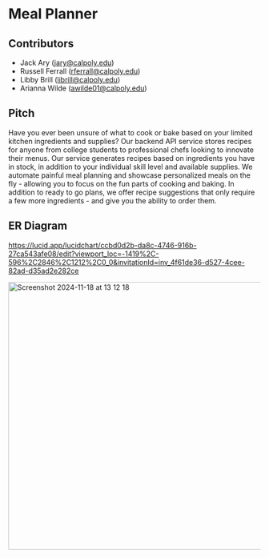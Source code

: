 # Meal Planner

## Contributors
- Jack Ary (jary@calpoly.edu)
- Russell Ferrall (rferrall@calpoly.edu)
- Libby Brill (librill@calpoly.edu)
- Arianna Wilde (awilde01@calpoly.edu)

## Pitch 
Have you ever been unsure of what to cook or bake based on your limited kitchen ingredients and supplies? Our backend API service stores recipes for anyone from college students to professional chefs looking to innovate their menus. Our service generates recipes based on ingredients you have in stock, in addition to your individual skill level and available supplies. We automate painful meal planning and showcase personalized meals on the fly - allowing you to focus on the fun parts of cooking and baking. In addition to ready to go plans, we offer recipe suggestions that only require a few more ingredients - and give you the ability to order them. 

## ER Diagram
https://lucid.app/lucidchart/ccbd0d2b-da8c-4746-916b-27ca543afe08/edit?viewport_loc=-1419%2C-596%2C2846%2C1212%2C0_0&invitationId=inv_4f61de36-d527-4cee-82ad-d35ad2e282ce

<img width="535" alt="Screenshot 2024-11-18 at 13 12 18" src="https://github.com/user-attachments/assets/e75239e6-616e-4586-a172-d85e88edc434">

